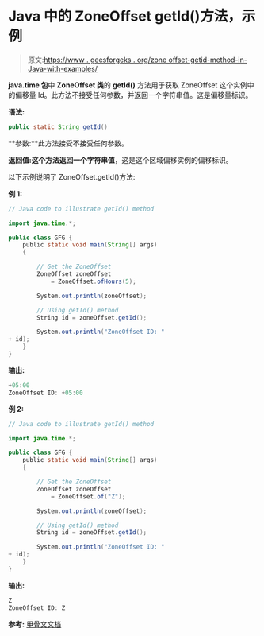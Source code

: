 # Java 中的 ZoneOffset getId()方法，示例

> 原文:[https://www . geesforgeks . org/zone offset-getid-method-in-Java-with-examples/](https://www.geeksforgeeks.org/zoneoffset-getid-method-in-java-with-examples/)

**java.time 包**中 **ZoneOffset 类**的 **getId()** 方法用于获取 ZoneOffset 这个实例中的偏移量 Id。此方法不接受任何参数，并返回一个字符串值。这是偏移量标识。

**语法:**

```java
public static String getId()

```

**参数:**此方法接受不接受任何参数。

**返回值:**这个方法返回一个**字符串值**，这是这个区域偏移实例的偏移标识。

以下示例说明了 ZoneOffset.getId()方法:

**例 1:**

```java
// Java code to illustrate getId() method

import java.time.*;

public class GFG {
    public static void main(String[] args)
    {

        // Get the ZoneOffset
        ZoneOffset zoneOffset
            = ZoneOffset.ofHours(5);

        System.out.println(zoneOffset);

        // Using getId() method
        String id = zoneOffset.getId();

        System.out.println("ZoneOffset ID: " 
+ id);
    }
}
```

**输出:**

```java
+05:00
ZoneOffset ID: +05:00

```

**例 2:**

```java
// Java code to illustrate getId() method

import java.time.*;

public class GFG {
    public static void main(String[] args)
    {

        // Get the ZoneOffset
        ZoneOffset zoneOffset
            = ZoneOffset.of("Z");

        System.out.println(zoneOffset);

        // Using getId() method
        String id = zoneOffset.getId();

        System.out.println("ZoneOffset ID: " 
+ id);
    }
}
```

**输出:**

```java
Z
ZoneOffset ID: Z

```

**参考:** [甲骨文文档](https://docs.oracle.com/javase/9/docs/api/java/time/ZoneOffset.html#getId--)